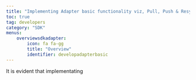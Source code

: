```yaml
---
title: "Implementing Adapter basic functionality viz, Pull, Push & Resync"
toc: true
tag: developers
category: "SDK"
menus:
    overviewsdkadapter: 
        icon: fa fa-gg
        title: "Overview"
        identifier: developadapterbasic    
---
```

It is evident that implementating 
